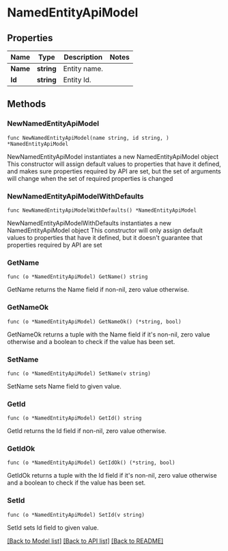 # NamedEntityApiModel

## Properties

Name | Type | Description | Notes
------------ | ------------- | ------------- | -------------
**Name** | **string** | Entity name. | 
**Id** | **string** | Entity Id. | 

## Methods

### NewNamedEntityApiModel

`func NewNamedEntityApiModel(name string, id string, ) *NamedEntityApiModel`

NewNamedEntityApiModel instantiates a new NamedEntityApiModel object
This constructor will assign default values to properties that have it defined,
and makes sure properties required by API are set, but the set of arguments
will change when the set of required properties is changed

### NewNamedEntityApiModelWithDefaults

`func NewNamedEntityApiModelWithDefaults() *NamedEntityApiModel`

NewNamedEntityApiModelWithDefaults instantiates a new NamedEntityApiModel object
This constructor will only assign default values to properties that have it defined,
but it doesn't guarantee that properties required by API are set

### GetName

`func (o *NamedEntityApiModel) GetName() string`

GetName returns the Name field if non-nil, zero value otherwise.

### GetNameOk

`func (o *NamedEntityApiModel) GetNameOk() (*string, bool)`

GetNameOk returns a tuple with the Name field if it's non-nil, zero value otherwise
and a boolean to check if the value has been set.

### SetName

`func (o *NamedEntityApiModel) SetName(v string)`

SetName sets Name field to given value.


### GetId

`func (o *NamedEntityApiModel) GetId() string`

GetId returns the Id field if non-nil, zero value otherwise.

### GetIdOk

`func (o *NamedEntityApiModel) GetIdOk() (*string, bool)`

GetIdOk returns a tuple with the Id field if it's non-nil, zero value otherwise
and a boolean to check if the value has been set.

### SetId

`func (o *NamedEntityApiModel) SetId(v string)`

SetId sets Id field to given value.



[[Back to Model list]](../README.md#documentation-for-models) [[Back to API list]](../README.md#documentation-for-api-endpoints) [[Back to README]](../README.md)



